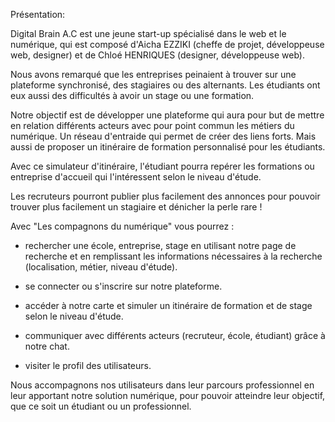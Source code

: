 Présentation:

Digital Brain A.C est une jeune start-up spécialisé dans le web et le numérique, qui est composé d'Aicha EZZIKI (cheffe de projet, développeuse web, designer) et de Chloé HENRIQUES (designer, développeuse web).

Nous avons remarqué que les entreprises peinaient à trouver sur une plateforme synchronisé, des stagiaires ou des alternants. Les étudiants ont eux aussi des difficultés à avoir un stage ou une formation.

Notre objectif est de développer une plateforme qui aura pour but de mettre en relation différents acteurs avec pour point commun les métiers du numérique. Un réseau d'entraide qui permet de créer des liens forts. Mais aussi de proposer un itinéraire de formation personnalisé pour les étudiants.

Avec ce simulateur d'itinéraire, l'étudiant pourra repérer les formations ou entreprise d'accueil qui l'intéressent selon le niveau d'étude.

Les recruteurs pourront publier plus facilement des annonces pour pouvoir trouver plus facilement un stagiaire et dénicher la perle rare !

Avec "Les compagnons du numérique" vous pourrez :

- rechercher une école, entreprise, stage en utilisant notre page de recherche et en remplissant les informations nécessaires à la recherche (localisation, métier, niveau d'étude).

- se connecter ou s'inscrire sur notre plateforme.

- accéder à notre carte et simuler un itinéraire de formation et de stage selon le niveau d'étude.

- communiquer avec différents acteurs (recruteur, école, étudiant) grâce à notre chat.

- visiter le profil des utilisateurs.

Nous accompagnons nos utilisateurs dans leur parcours professionnel en leur apportant notre solution numérique, pour pouvoir atteindre leur objectif, que ce soit un étudiant ou un 
professionnel.
